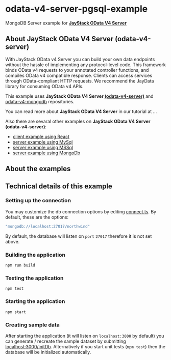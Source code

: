 # odata-v4-server-pgsql-example
MongoDB Server example for **[JayStack OData V4 Server](https://github.com/jaystack/odata-v4-server)**

## About JayStack OData V4 Server (odata-v4-server)
With JayStack OData v4 Server you can build your own data endpoints without the hassle of implementing any protocol-level code. This framework binds OData v4 requests to your annotated controller functions, and compiles OData v4 compatible response. Clients can access services through OData-compliant HTTP requests. We recommend the JayData library for consuming OData v4 APIs.

This example uses **JayStack OData V4 Server [(odata-v4-server)](https://github.com/jaystack/odata-v4-server)** and [odata-v4-mongodb](https://github.com/jaystack/odata-v4-mongodb) repositories.

You can read more about **JayStack OData V4 Server** in our tutorial at ...

Also there are sevaral other examples on **JayStack OData V4 Server (odata-v4-server)**:
- [client example using React](https://github.com/jaystack/odata-v4-server-react-client-example)
- [server example using MySql](https://github.com/jaystack/odata-v4-mysql-example)
- [server example using MSSql](https://github.com/jaystack/odata-v4-server-mssql-example)
- [server example using MongoDb](https://github.com/jaystack/odata-v4-server-mongodb-example)

## About the examples

## Technical details of this example

### Setting up the connection
You may customize the db connection options
by editing [connect.ts](https://github.com/jaystack/odata-v4-server-mongodb-example/blob/master/src/ts/connect.ts#L6).
By default, these are the options:
```js
"mongodb://localhost:27017/northwind"
```
By default, the database will listen on `port` `27017` therefore it is not set above.

### Building the application
```
npm run build
```

### Testing the application
```
npm test
```

### Starting the application
```
npm start
```

### Creating sample data
After starting the application (it will listen on `localhost:3000` by default) you can generate / recreate the sample dataset
by submitting [localhost:3000/initDb](http://localhost:3000/initDb).
Alternatively if you start unit tests (`npm test`) then the database will be initialized automatically.
